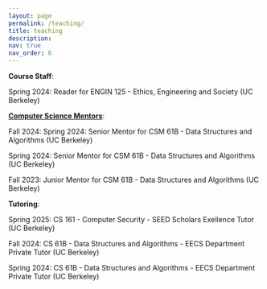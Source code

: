 ```yaml
---
layout: page
permalink: /teaching/
title: teaching
description: 
nav: true
nav_order: 6
---
```


**Course Staff**:

Spring 2024: Reader for ENGIN 125 - Ethics, Engineering and Society (UC Berkeley)


**[Computer Science Mentors](https://csmentors.studentorg.berkeley.edu/#/)**:

Fall 2024: Spring 2024: Senior Mentor for CSM 61B - Data Structures and Algorithms (UC Berkeley)

Spring 2024: Senior Mentor for CSM 61B - Data Structures and Algorithms (UC Berkeley)

Fall 2023: Junior Mentor for CSM 61B - Data Structures and Algorithms (UC Berkeley)



**Tutoring**:

Spring 2025: CS 161 - Computer Security - SEED Scholars Exellence Tutor (UC Berkeley)

Fall 2024: CS 61B - Data Structures and Algorithms - EECS Department Private Tutor (UC Berkeley)

Spring 2024: CS 61B - Data Structures and Algorithms - EECS Department Private Tutor (UC Berkeley)



